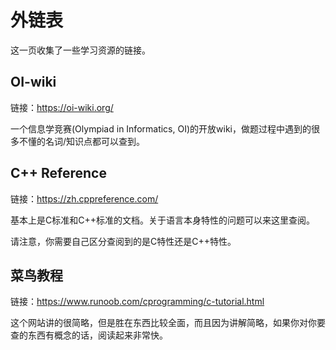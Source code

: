 # 外链表
这一页收集了一些学习资源的链接。

## OI-wiki
链接：https://oi-wiki.org/

一个信息学竞赛(Olympiad in Informatics, OI)的开放wiki，做题过程中遇到的很多不懂的名词/知识点都可以查到。

## C++ Reference
链接：https://zh.cppreference.com/

基本上是C标准和C++标准的文档。关于语言本身特性的问题可以来这里查阅。

请注意，你需要自己区分查阅到的是C特性还是C++特性。

## 菜鸟教程
链接：https://www.runoob.com/cprogramming/c-tutorial.html

这个网站讲的很简略，但是胜在东西比较全面，而且因为讲解简略，如果你对你要查的东西有概念的话，阅读起来非常快。